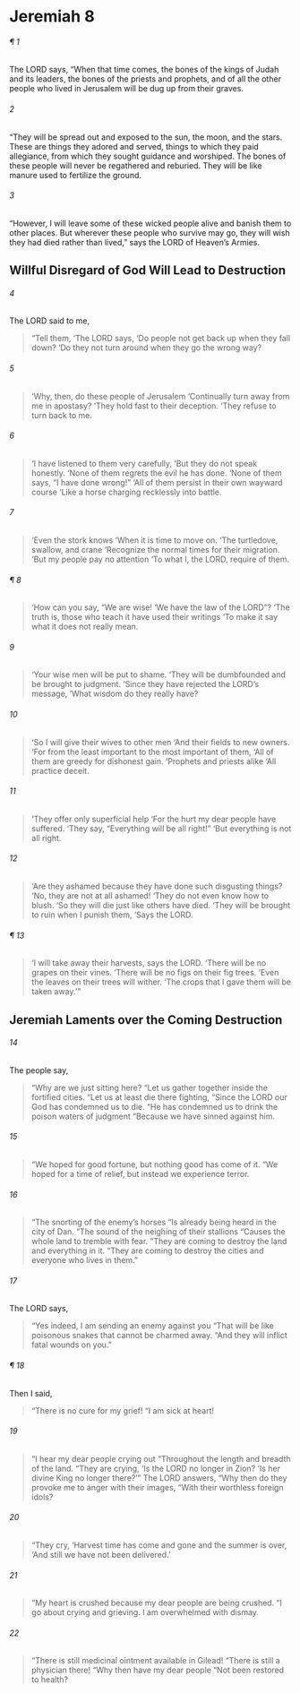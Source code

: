 # Jeremiah 8
###### ¶ 1
The LORD says, “When that time comes, the bones of the kings of Judah and its leaders, the bones of the priests and prophets, and of all the other people who lived in Jerusalem will be dug up from their graves.
###### 2
“They will be spread out and exposed to the sun, the moon, and the stars. These are things they adored and served, things to which they paid allegiance, from which they sought guidance and worshiped. The bones of these people will never be regathered and reburied. They will be like manure used to fertilize the ground.
###### 3
“However, I will leave some of these wicked people alive and banish them to other places. But wherever these people who survive may go, they will wish they had died rather than lived,” says the LORD of Heaven’s Armies.
## Willful Disregard of God Will Lead to Destruction
###### 4
The LORD said to me,
> “Tell them, ‘The LORD says,
> ‘Do people not get back up when they fall down?
> ‘Do they not turn around when they go the wrong way?
###### 5
> ‘Why, then, do these people of Jerusalem
> ‘Continually turn away from me in apostasy?
> ‘They hold fast to their deception.
> ‘They refuse to turn back to me.
###### 6
> ‘I have listened to them very carefully,
> ‘But they do not speak honestly.
> ‘None of them regrets the evil he has done.
> ‘None of them says, “I have done wrong!”
> ‘All of them persist in their own wayward course
> ‘Like a horse charging recklessly into battle.
###### 7
> ‘Even the stork knows
> ‘When it is time to move on.
> ‘The turtledove, swallow, and crane
> ‘Recognize the normal times for their migration.
> ‘But my people pay no attention
> ‘To what I, the LORD, require of them.
###### ¶ 8
> ‘How can you say, “We are wise!
> ‘We have the law of the LORD”?
> ‘The truth is, those who teach it have used their writings
> ‘To make it say what it does not really mean.
###### 9
> ‘Your wise men will be put to shame.
> ‘They will be dumbfounded and be brought to judgment.
> ‘Since they have rejected the LORD’s message,
> ‘What wisdom do they really have?
###### 10
> ‘So I will give their wives to other men
> ‘And their fields to new owners.
> ‘For from the least important to the most important of them,
> ‘All of them are greedy for dishonest gain.
> ‘Prophets and priests alike
> ‘All practice deceit.
###### 11
> ‘They offer only superficial help
> ‘For the hurt my dear people have suffered.
> ‘They say, “Everything will be all right!”
> ‘But everything is not all right.
###### 12
> ‘Are they ashamed because they have done such disgusting things?
> ‘No, they are not at all ashamed!
> ‘They do not even know how to blush.
> ‘So they will die just like others have died.
> ‘They will be brought to ruin when I punish them,
> ‘Says the LORD.
###### ¶ 13
> ‘I will take away their harvests, says the LORD.
> ‘There will be no grapes on their vines.
> ‘There will be no figs on their fig trees.
> ‘Even the leaves on their trees will wither.
> ‘The crops that I gave them will be taken away.’”
## Jeremiah Laments over the Coming Destruction
###### 14
The people say,
> “Why are we just sitting here?
> “Let us gather together inside the fortified cities.
> “Let us at least die there fighting,
> “Since the LORD our God has condemned us to die.
> “He has condemned us to drink the poison waters of judgment
> “Because we have sinned against him.
###### 15
> “We hoped for good fortune, but nothing good has come of it.
> “We hoped for a time of relief, but instead we experience terror.
###### 16
> “The snorting of the enemy’s horses
> “Is already being heard in the city of Dan.
> “The sound of the neighing of their stallions
> “Causes the whole land to tremble with fear.
> “They are coming to destroy the land and everything in it.
> “They are coming to destroy the cities and everyone who lives in them.”
###### 17
The LORD says,
> “Yes indeed, I am sending an enemy against you
> “That will be like poisonous snakes that cannot be charmed away.
> “And they will inflict fatal wounds on you.”
###### ¶ 18
Then I said,
> “There is no cure for my grief!
> “I am sick at heart!
###### 19
> “I hear my dear people crying out
> “Throughout the length and breadth of the land.
> “They are crying, ‘Is the LORD no longer in Zion?
> ‘Is her divine King no longer there?’”
> The LORD answers,
> “Why then do they provoke me to anger with their images,
> “With their worthless foreign idols?
###### 20
> “They cry, ‘Harvest time has come and gone and the summer is over,
> ‘And still we have not been delivered.’
###### 21
> “My heart is crushed because my dear people are being crushed.
> “I go about crying and grieving. I am overwhelmed with dismay.
###### 22
> “There is still medicinal ointment available in Gilead!
> “There is still a physician there!
> “Why then have my dear people
> “Not been restored to health?
